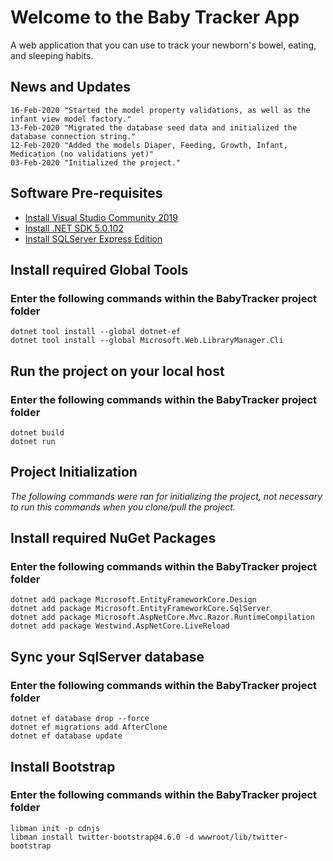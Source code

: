 # Welcome to the Baby Tracker App
A web application that you can use to track your newborn's bowel, eating, and sleeping habits.
## News and Updates
    16-Feb-2020 "Started the model property validations, as well as the infant view model factory."
    13-Feb-2020 "Migrated the database seed data and initialized the database connection string."
    12-Feb-2020 "Added the models Diaper, Feeding, Growth, Infant, Medication (no validations yet)"
    03-Feb-2020 "Initialized the project."

## Software Pre-requisites
- [Install Visual Studio Community 2019](https://visualstudio.microsoft.com/thank-you-downloading-visual-studio/?sku=Community&rel=16)
- [Install .NET SDK 5.0.102](https://dotnet.microsoft.com/download/dotnet/thank-you/sdk-5.0.102-windows-x64-installer)
- [Install SQLServer Express Edition](https://www.microsoft.com/en-in/sql-server/sql-server-downloads)

##  Install required Global Tools
### Enter the following commands within the BabyTracker project folder
    dotnet tool install --global dotnet-ef
    dotnet tool install --global Microsoft.Web.LibraryManager.Cli

## Run the project on your local host
### Enter the following commands within the BabyTracker project folder
    dotnet build
    dotnet run

    
## Project Initialization
*The following commands were ran for initializing the project, not necessary to run this commands when you clone/pull the project.*

## Install required NuGet Packages
### Enter the following commands within the BabyTracker project folder
    dotnet add package Microsoft.EntityFrameworkCore.Design
    dotnet add package Microsoft.EntityFrameworkCore.SqlServer
    dotnet add package Microsoft.AspNetCore.Mvc.Razor.RuntimeCompilation
    dotnet add package Westwind.AspNetCore.LiveReload

## Sync your SqlServer database
### Enter the following commands within the BabyTracker project folder
    dotnet ef database drop --force
    dotnet ef migrations add AfterClone
    dotnet ef database update

## Install Bootstrap
### Enter the following commands within the BabyTracker project folder
    libman init -p cdnjs
    libman install twitter-bootstrap@4.6.0 -d wwwroot/lib/twitter-bootstrap

